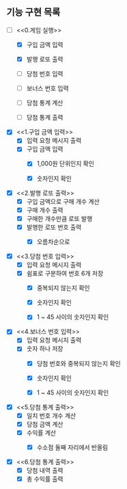 ## 기능 구현 목록

- [ ] <<0.게임 실행>>
    - [x] 구입 금액 입력
    - [x] 발행 로또 출력
    - [ ] 당첨 번호 입력
    - [ ] 보너스 번호 입력
    - [ ] 당첨 통계 계산
    - [ ] 당첨 통계 출력


- [x] <<1.구입 금액 입력>>
    - [x] 입력 요청 메시지 출력
    - [x] 구입 금액 입력
        - [x] 1,000원 단위인지 확인
        - [x] 숫자인지 확인


- [x] <<2.발행 로또 출력>>
    - [x] 구입 금액으로 구매 개수 계산
    - [x] 구매 개수 출력
    - [x] 구매한 개수만큼 로또 발행
    - [x] 발행한 로또 번호 출력
        - [x] 오름차순으로


- [x] <<3.당첨 번호 입력>>
    - [x] 입력 요청 메시지 출력
    - [x] 쉼표로 구분하여 번호 6개 저장
        - [x] 중복되지 않는지 확인
        - [x] 숫자인지 확인
        - [x] 1 ~ 45 사이의 숫자인지 확인


- [x] <<4.보너스 번호 입력>>
    - [x] 입력 요청 메시지 출력
    - [x] 숫자 하나 저장
        - [x] 당첨 번호와 중복되지 않는지 확인
        - [x] 숫자인지 확인
        - [x] 1 ~ 45 사이의 숫자인지 확인


- [x] <<5.당첨 통계 출력>>
    - [x] 일치 번호 개수 계산
    - [x] 당첨 금액 계산
    - [x] 수익률 계산
        - [x] 수소점 둘째 자리에서 반올림


- [x] <<6.당첨 통계 출력>>
    - [x] 당첨 내역 출력
    - [x] 총 수익률 출력
